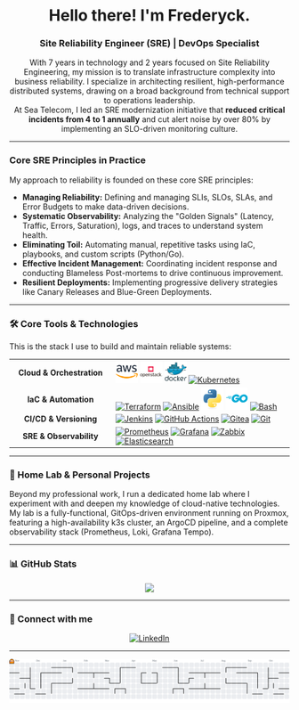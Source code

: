 <h1 align="center">
  Hello there! I'm Frederyck.
</h1>
<h3 align="center">Site Reliability Engineer (SRE) | DevOps Specialist</h3>

<p align="center">
  With 7 years in technology and 2 years focused on Site Reliability Engineering, my mission is to translate infrastructure complexity into business reliability. I specialize in architecting resilient, high-performance distributed systems, drawing on a broad background from technical support to operations leadership.
  <br />
  At Sea Telecom, I led an SRE modernization initiative that <strong>reduced critical incidents from 4 to 1 annually</strong> and cut alert noise by over 80% by implementing an SLO-driven monitoring culture.
</p>

---

### Core SRE Principles in Practice

My approach to reliability is founded on these core SRE principles:

- **Managing Reliability:** Defining and managing SLIs, SLOs, SLAs, and Error Budgets to make data-driven decisions.
- **Systematic Observability:** Analyzing the "Golden Signals" (Latency, Traffic, Errors, Saturation), logs, and traces to understand system health.
- **Eliminating Toil:** Automating manual, repetitive tasks using IaC, playbooks, and custom scripts (Python/Go).
- **Effective Incident Management:** Coordinating incident response and conducting Blameless Post-mortems to drive continuous improvement.
- **Resilient Deployments:** Implementing progressive delivery strategies like Canary Releases and Blue-Green Deployments.

---

### 🛠️ Core Tools & Technologies

This is the stack I use to build and maintain reliable systems:

<table>
  <tr>
    <td align="center" width="170"><strong>Cloud & Orchestration</strong></td>
    <td>
      <a href="https://aws.amazon.com" target="_blank" rel="noreferrer"><img src="https://raw.githubusercontent.com/devicons/devicon/master/icons/amazonwebservices/amazonwebservices-original-wordmark.svg" alt="AWS" width="40" height="40"/></a>
      <a href="https://www.openstack.org/" target="_blank" rel="noreferrer"><img src="https://raw.githubusercontent.com/devicons/devicon/master/icons/openstack/openstack-original-wordmark.svg" alt="OpenStack" width="40" height="40"/></a>
      <a href="https://www.docker.com/" target="_blank" rel="noreferrer"><img src="https://raw.githubusercontent.com/devicons/devicon/master/icons/docker/docker-original-wordmark.svg" alt="Docker" width="40" height="40"/></a>
      <a href="https://kubernetes.io" target="_blank" rel="noreferrer"><img src="https://www.vectorlogo.zone/logos/kubernetes/kubernetes-icon.svg" alt="Kubernetes" width="40" height="40"/></a>
    </td>
  </tr>
  <tr>
    <td align="center"><strong>IaC & Automation</strong></td>
    <td>
      <a href="https://www.terraform.io/" target="_blank" rel="noreferrer"><img src="https://www.vectorlogo.zone/logos/terraformio/terraformio-icon.svg" alt="Terraform" width="40" height="40"/></a>
      <a href="https://www.ansible.com/" target="_blank" rel="noreferrer"><img src="https://www.vectorlogo.zone/logos/ansible/ansible-icon.svg" alt="Ansible" width="40" height="40"/></a>
      <a href="https://www.python.org" target="_blank" rel="noreferrer"><img src="https://raw.githubusercontent.com/devicons/devicon/master/icons/python/python-original.svg" alt="Python" width="40" height="40"/></a>
      <a href="https://golang.org" target="_blank" rel="noreferrer"><img src="https://raw.githubusercontent.com/devicons/devicon/master/icons/go/go-original-wordmark.svg" alt="Go" width="40" height="40"/></a>
      <a href="https://www.gnu.org/software/bash/" target="_blank" rel="noreferrer"><img src="https://www.vectorlogo.zone/logos/gnu_bash/gnu_bash-icon.svg" alt="Bash" width="40" height="40"/></a>
    </td>
  </tr>
  <tr>
    <td align="center"><strong>CI/CD & Versioning</strong></td>
    <td>
      <a href="https://www.jenkins.io" target="_blank" rel="noreferrer"><img src="https://www.vectorlogo.zone/logos/jenkins/jenkins-icon.svg" alt="Jenkins" width="40" height="40"/></a>
      <a href="https://github.com/features/actions" target="_blank" rel="noreferrer"><img src="https://www.vectorlogo.zone/logos/github_actions/github_actions-icon.svg" alt="GitHub Actions" width="40" height="40"/></a>
      <a href="https://about.gitea.com/" target="_blank" rel="noreferrer"><img src="https://www.vectorlogo.zone/logos/gitea/gitea-icon.svg" alt="Gitea" width="40" height="40"/></a>
      <a href="https://git-scm.com/" target="_blank" rel="noreferrer"><img src="https://www.vectorlogo.zone/logos/git-scm/git-scm-icon.svg" alt="Git" width="40" height="40"/></a>
    </td>
  </tr>
  <tr>
    <td align="center"><strong>SRE & Observability</strong></td>
    <td>
      <a href="https://prometheus.io/" target="_blank" rel="noreferrer"><img src="https://www.vectorlogo.zone/logos/prometheusio/prometheusio-icon.svg" alt="Prometheus" width="40" height="40"/></a>
      <a href="https://grafana.com" target="_blank" rel="noreferrer"><img src="https://www.vectorlogo.zone/logos/grafana/grafana-icon.svg" alt="Grafana" width="40" height="40"/></a>
      <a href="https://www.zabbix.com/" target="_blank" rel="noreferrer"><img src="https://www.vectorlogo.zone/logos/zabbix/zabbix-icon.svg" alt="Zabbix" width="40" height="40"/></a>
      <a href="https://www.elastic.co/elasticsearch/" target="_blank" rel="noreferrer"><img src="https://www.vectorlogo.zone/logos/elastic/elastic-icon.svg" alt="Elasticsearch" width="40" height="40"/></a>
    </td>
  </tr>
</table>

---

### 🚀 Home Lab & Personal Projects

Beyond my professional work, I run a dedicated home lab where I experiment with and deepen my knowledge of cloud-native technologies. My lab is a fully-functional, GitOps-driven environment running on Proxmox, featuring a high-availability k3s cluster, an ArgoCD pipeline, and a complete observability stack (Prometheus, Loki, Grafana Tempo).

---

### 📊 GitHub Stats

<p align="center">
  <a href="https://github.com/anuraghazra/github-readme-stats">
    <img align="center" src="https://github-readme-stats.vercel.app/api/top-langs/?username=frederycksales&layout=compact&theme=dracula&hide_border=true" />
  </a>
</p>

---

### 🔗 Connect with me

<p align="center">
  <a href="https://linkedin.com/in/frederyck-baleeiro-espinheiro-sales-4836b4125" target="_blank">
    <img src="https://img.shields.io/badge/LinkedIn-0077B5?style=for-the-badge&logo=linkedin&logoColor=white" alt="LinkedIn"/>
  </a>
</p>

---

<picture>
  <source media="(prefers-color-scheme: dark)" srcset="https://raw.githubusercontent.com/frederycksales/frederycksales/output/pacman-contribution-graph-dark.svg">
  <source media="(prefers-color-scheme: light)" srcset="https://raw.githubusercontent.com/frederycksales/frederycksales/output/pacman-contribution-graph.svg">
  <img alt="pacman contribution graph" src="https://raw.githubusercontent.com/frederycksales/frederycksales/output/pacman-contribution-graph.svg">
</picture>